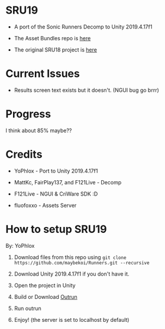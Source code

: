 # SRU19

* A port of the Sonic Runners Decomp to Unity 2019.4.17f1

* The Asset Bundles repo is [here](https://github.com/yophlox/RunnersAssetBundleDecomp)

* The original SRU18 project is [here](https://github.com/yophlox/Runners/tree/SRU18-LEGACY)

# Current Issues

* Results screen text exists but it doesn't. (NGUI bug go brrr)

# Progress

I think about 85% maybe??

# Credits

* YoPhlox - Port to Unity 2019.4.17f1

* MattKc, FairPlay137, and F121Live - Decomp

* F121Live - NGUI & CriWare SDK :D

* fluofoxxo - Assets Server

# How to setup SRU19

By: YoPhlox

1. Download files from this repo using
`git clone https://github.com/maybekoi/Runners.git --recursive`

2. Download Unity 2019.4.17f1 if you don't have it.

3. Open the project in Unity

4. Build or Download [Outrun](https://github.com/fluofoxxo/outrun)
    
5. Run outrun

6. Enjoy! (the server is set to localhost by default)
